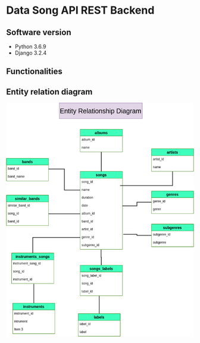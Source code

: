 # Data Song API REST Backend

## Software version
* Python 3.6.9
* Django 3.2.4

## Functionalities


## Entity relation diagram

![Entity relation diagram](https://github.com/LevyCen/song_data_backend/blob/master/documentation/entity_relationship_diagram.png?raw=true)
 
